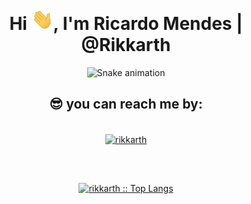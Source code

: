 <div align="center">
<h1 align="center">Hi <img width="35" src="https://github.com/rikkarth/rikkarth/blob/500c2876810290fbf370fd80245927a51c43364f/waving.gif">, I'm Ricardo Mendes | @Rikkarth</h1>

![Snake animation](https://github.com/rikkarth/rikkarth/blob/output/github-contribution-grid-snake2.svg)

   <h2 align="center">😎 you can reach me by:</h2>
    <p align="center">
      <br/>
      <a href="https://www.linkedin.com/in/ricardominamendes/" target="blank"><img align="center"
         src="https://img.shields.io/badge/linkedin-%231DA1F2.svg?style=for-the-badge&logo=linkedin&logoColor=white"
         alt="rikkarth" height="30"/></a>
      <h2 align="center"></h2>   
      <p align="center">
      <br/>    
         
  <p align="center">
          <a href=
             "https://github.com/rikkarth/"
             >
          <img 
               src="https://github-readme-stats.vercel.app/api/top-langs/?username=rikkarth&langs_count=6&theme=gruvbox&layout=compact&hide_border=true" 
               alt="rikkarth :: Top Langs" 
               /></a>
  </p>
